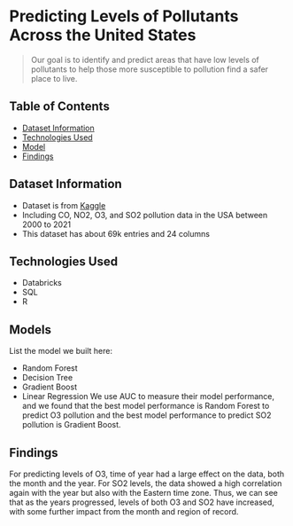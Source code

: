 # Predicting Levels of Pollutants Across the United States
> Our goal is to identify and predict areas that have low levels of pollutants to help those more susceptible to pollution find a safer place to live.

## Table of Contents
* [Dataset Information](#dataset-information)
* [Technologies Used](#technologies-used)
* [Model](#models)
* [Findings](#results)
<!-- * [License](#license) -->


## Dataset Information
- Dataset is from [Kaggle](https://www.kaggle.com/datasets/alpacanonymous/us-pollution-20002021)
- Including CO, NO2, O3, and SO2 pollution data in the USA between 2000 to 2021
- This dataset has about 69k entries and 24 columns


## Technologies Used
- Databricks
- SQL
- R


## Models
List the model we built here:
- Random Forest 
- Decision Tree
- Gradient Boost
- Linear Regression
We use AUC to measure their model performance, and we found that the best model performance is Random Forest to predict O3 pollution and the best model performance to predict SO2 pollution is Gradient Boost.


## Findings
For predicting levels of O3, time of year had a large effect on the data, both the month and the year. For SO2 levels, the data showed a high correlation again with the year but also with the Eastern time zone. Thus, we can see that as the years progressed, levels of both O3 and SO2 have increased, with some further impact from the month and region of record.
